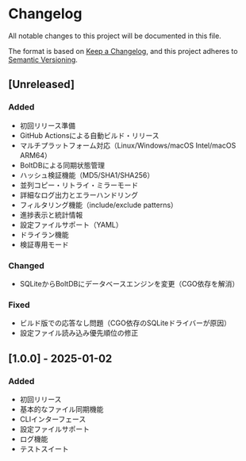 # Changelog

All notable changes to this project will be documented in this file.

The format is based on [Keep a Changelog](https://keepachangelog.com/en/1.0.0/),
and this project adheres to [Semantic Versioning](https://semver.org/spec/v2.0.0.html).

## [Unreleased]

### Added
- 初回リリース準備
- GitHub Actionsによる自動ビルド・リリース
- マルチプラットフォーム対応（Linux/Windows/macOS Intel/macOS ARM64）
- BoltDBによる同期状態管理
- ハッシュ検証機能（MD5/SHA1/SHA256）
- 並列コピー・リトライ・ミラーモード
- 詳細なログ出力とエラーハンドリング
- フィルタリング機能（include/exclude patterns）
- 進捗表示と統計情報
- 設定ファイルサポート（YAML）
- ドライラン機能
- 検証専用モード

### Changed
- SQLiteからBoltDBにデータベースエンジンを変更（CGO依存を解消）

### Fixed
- ビルド版での応答なし問題（CGO依存のSQLiteドライバーが原因）
- 設定ファイル読み込み優先順位の修正

## [1.0.0] - 2025-01-02

### Added
- 初回リリース
- 基本的なファイル同期機能
- CLIインターフェース
- 設定ファイルサポート
- ログ機能
- テストスイート 